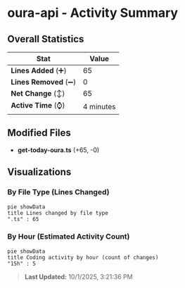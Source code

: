 # oura-api - Activity Summary 

## Overall Statistics

| Stat                   | Value                                                             |
| ---------------------- | ----------------------------------------------------------------- |
| **Lines Added** (➕)   | 65                                          |
| **Lines Removed** (➖) | 0                                        |
| **Net Change** (↕)    | 65                |
| **Active Time** (⌚)   | 4 minutes |


## Modified Files
- **get-today-oura.ts** (+65, -0)

## Visualizations

### By File Type (Lines Changed)

```mermaid
pie showData
title Lines changed by file type
".ts" : 65
```

### By Hour (Estimated Activity Count)

```mermaid
pie showData
title Coding activity by hour (count of changes)
"15h" : 5
```


> **Last Updated:** 10/1/2025, 3:21:36 PM